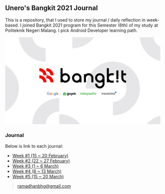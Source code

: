 ## Unero's Bangkit 2021 Journal

This is a repository, that I used to store my journal / daily reflection in week-based. I joined Bangkit 2021 program for this Semester (6th) of my study at Politeknik Negeri Malang. I pick Android Developer learning path.

![Bangkit 2021](assets/banner.png)

### Journal
Below is link to each journal:
* [Week #1 (15 ~ 20 February)](journal/week1.md)
* [Week #2 (22 ~ 27 February)](journal/week2.md)
* [Week #3 (1 ~ 6 March)](journal/week3.md)
* [Week #4 (8 ~ 13 March)](journal/week4.md)
* [Week #5 (15 ~ 20 March)](journal/week5.md)

> ramadhanbhg@gmail.com